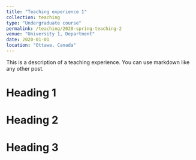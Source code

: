 ```yaml
---
title: "Teaching experience 1"
collection: teaching
type: "Undergraduate course"
permalink: /teaching/2020-spring-teaching-2
venue: "University 1, Department"
date: 2020-01-01
location: "Ottawa, Canada"
---
```


This is a description of a teaching experience. You can use markdown like any other post.

Heading 1
======

Heading 2
======

Heading 3
======